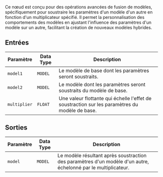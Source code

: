 
Ce nœud est conçu pour des opérations avancées de fusion de modèles, spécifiquement pour soustraire les paramètres d'un modèle d'un autre en fonction d'un multiplicateur spécifié. Il permet la personnalisation des comportements des modèles en ajustant l'influence des paramètres d'un modèle sur un autre, facilitant la création de nouveaux modèles hybrides.

## Entrées

| Paramètre     | Data Type | Description |
|---------------|--------------|-------------|
| `model1`      | `MODEL`     | Le modèle de base dont les paramètres seront soustraits. |
| `model2`      | `MODEL`     | Le modèle dont les paramètres seront soustraits du modèle de base. |
| `multiplier`  | `FLOAT`     | Une valeur flottante qui échelle l'effet de soustraction sur les paramètres du modèle de base. |

## Sorties

| Paramètre | Data Type | Description |
|-----------|-------------|-------------|
| `model`   | `MODEL`     | Le modèle résultant après soustraction des paramètres d'un modèle d'un autre, échelonné par le multiplicateur. |
